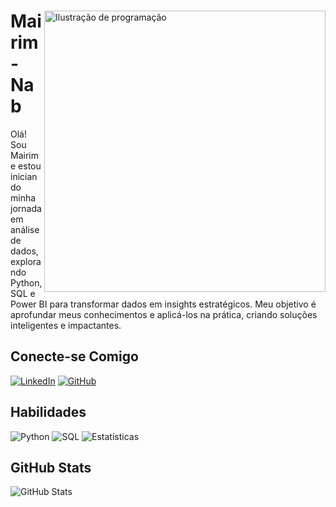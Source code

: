 <div align="left">
  <img src="https://i.imgur.com/CRGWZvW.png" alt="Ilustração de programação" width="450" align="right">
  
  # Mairim-Nab
  Olá! Sou Mairim e estou iniciando minha jornada em análise de dados, explorando Python, SQL e Power BI para transformar dados em insights estratégicos. Meu objetivo é aprofundar meus conhecimentos e aplicá-los na prática, criando soluções inteligentes e impactantes. 

  ## Conecte-se Comigo
  [![LinkedIn](https://img.shields.io/badge/LinkedIn-A1C86E?style=for-the-badge&logo=linkedin&logoColor=white)](https://www.linkedin.com/in/mairim-neres-6a3466306/)
  [![GitHub](https://img.shields.io/badge/GitHub-A1C86E?style=for-the-badge&logo=github&logoColor=white)](https://github.com/mairim-nab)

## Habilidades
![Python](https://img.shields.io/badge/python-A1C86E?style=for-the-badge&logo=python&logoColor=ffdd54)
![SQL](https://img.shields.io/badge/SQL-A1C86E?style=for-the-badge&logo=sqlite&logoColor=white)
![Estatísticas](https://img.shields.io/badge/POwer_BI-A1C86E?style=for-the-badge&logo=googleanalytics&logoColor=white)

## GitHub Stats
![GitHub Stats](https://github-readme-stats.vercel.app/api?username=Mairim-Nab&theme=transparent&bg_color=1B3A2D&border_color=A1C86E&show_icons=true&icon_color=FFFFFF&text_color=FFF&hide=stars&hide_title=true&ring_color=DDDDDD)

